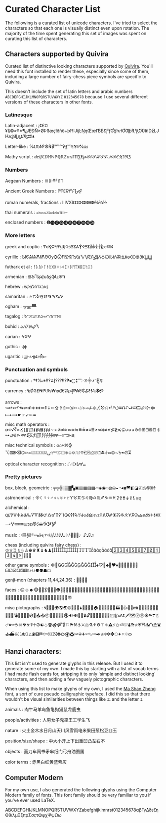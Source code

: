 # Curated Character List



The following is a curated list of unicode characters. 
I've tried to select the characters so that each one is visually distinct even upon rotation.
The majority of the time spent generating this set of images was spent on curating this list of characters.

## Characters supported by Quivira

Curated list of distinctive looking characters supported by [Quivira](http://www.quivira-font.com/index.php).
You'll need this font installed to render these, especially since some of them, including a large number of fairy-chess piece symbols are specific to Quivira.

This doesn't include the set of latin letters and arabic numbers 
`ABCDEFGHIJKLMNOPQRSTUVWXYZ` `012345678` 
because I use several different versions of these characters in other fonts.

### Latinesque

Latin-adjacent
: ¡¢£¤¥§©«®±¶¿ÆÐÑ×ØÞßæçîðñö÷þĦĲĳĿŊŋŒœſƁƂƐƑƒƓƔƕƗƠƢƥƦƪƫƱƲǁǂǃǅǇǶȡȢȴȵȶɁɮʬʭᴥ

Letter-like
: ℅℄℔№℗℞℟℠℡™℣℥℻⅊⅋⅌⅍⅏

Mathy script
: ⅆⅇⅈⅉℂⅅℍℕℙℚℝℤℼℽℾℿ⅀ℓ℘ℬℰℱℋℐℒℳℛℭℌℑℜℨ

### Numbers

Aegean Numbers
: 𐄡𐄨𐄷𐄸𐄺𐄽

Ancient Greek Numbers
: 𐅌𐅫𐅯𐅲𐅿𐆇𐆉

roman numerals, fractions
: ⅢⅤⅪↀↁↂↇↈ⅜↉⅐

thai numerals
: ๑๒๓๔๕๖๗๘๙๚๛

enclosed numbers
: ➑⓫⓬⓭⓮⓯⓰⓱⓲⓳⓴


### More letters

greek and coptic
: ͲͼϏϘϞϠϡϢϤϧϨϪⲀⲮⲴⲶⳢ⳥⳦⳧⳨⳩⳪ⳫⳭ

cyrillic
: ѢѤѦѨѪѬѲѸѺѼҒҔҖҦҨԄԆԘԠԬꙈꙊꙌꙒꙖꙚꙜꙞꙫꙬꙮꚄꚎꚖ

futhark et al
: ᚡᚣᚥᚧᚩᚬᚱᚸᚻᚼᛃᛄᛈᛓᛔᛗᛠᛤᛥᛨᛪᛯᛵ

armenian
: ՋՖ՞եթխձջֆև֍֏

hebrew 
: ׆ׇאבגדהלצקש

samaritan
: ࠀࠄࠅࠆࠈࠌࠎ࠴࠽

ogham
: ᚗᚘᚙ

tagalog
: ᜀᜁᜃᜄᜅᜆᜈᜎᜐ

buhid 
: ᝆᝇᝌᝎᝐ

carian 
: 𐋃𐋄𐋈

gothic
: 𐌸𐍆

ugaritic
: 𐎄𐎌𐎗𐎑𐎝𐎋



### Punctuation and symbols

punctuation
: †‡‰※‼‽⁂⁆⁇⁈⁉⁋⁌⁐⁑⁗⁙⁝⁞⸎⸙⸶⸽⸾⸿

currency
: ₠₡₢₤₦₧₨₩₪₫€₯₰₱₳₴₵₷₹₺₻💲💳

arrows
: ↝↫↭↶↹⇌⇏⇒⇔⇚⇞⇣⇦⇪⇮⇯⇰⇲⇿⍆⌰⌱⌮⍼⎆⎇⎋⎌⏎⭚⭯⭾⮉⮏⮐⮓⮔⮳⤭⥾⟴⟼⟿☛☞➶➳➠

misc math operators
: ∅∊√∛∝∡∫∬∭∮∯∰∱∲∳∻≁≇≉≋≍≎≒≝≟≠≡≣≥≪≬≭≰≶≹≼⊊⊌⊍⊎⊛⊜⊞⊟⊠⊡⊰⊶⊿⋐⋗⋘⋛⨊⨋⨌⨒⨓⨕⨖⨗⩎⩐⩴⩷⫎⫸⫹

misc technical symbols
: ⌀⌂⌖⌘⌚⌥⌨⌫⌬⌭⌯⌹⌺⌻⌼⍄⍌⍽⍾⎃⎄⎅⎈⎉⎊⎍⎎⎑⎗⎘⎙⎚⏍⏏⏚⏛⏣⏦⏧⏯⏰⏳

optical character recognition
: ⑀⑁⑄⑆⑇⑈⑉




### Pretty pictures

box, block, geometric 
: ╤╦╬░▒▓▚▣▥▦▨▩▱◈◉◌◍◎◒◔◕◙◚◧◪◰◷🞋🞖🞠

astronomical
: ☼☾☿♀♂♃♄♅♆♇♈♉♊♋♌♍♎♏♐♑♒♓⚳⚴⚵⚶⚷⚸⚺⚼

alchemical
: 🜀🜈🜉🜋🜎🜏🜐🜑🜒🜓🜚🜛🜝🜟🜡🜣🜤🜦🜧🜩🜪🜯🜰🜱🜲🜳🜴🜵🜶🜷🜸🜹🜼🜾🝀🝁🝂🝃🝄🝆🝉🝊🝋🝍🝏🝐🝖🝙🝚🝛🝜🝩🝭🝮🝰🝲🝳

music
: 𝄇𝄜𝄞𝄡𝄢𝄩𝄪𝄫𝄮𝄼𝄽𝄾𝄿𝅀𝅁𝅂𝅘𝅥𝅮𝅘𝅥𝅯𝅘𝅥𝅰𝅘𝅥𝅱𝆶𝆺𝅥𝅮𝆹𝅥𝅯🎵🎶🎼♩♪♫♬

chess (including quivira fairy chess)
: 
♔♕♖♗♘♙♚♛♜♝♞♟

other game symbols
: ♠♡♢♣♤♥♦♧⛀⛁⛂⛃🎯🎴⚀⚁⚂⚃⚄⚅⚆⚇⚈⚉☗☖

genji-mon (chapters 11,44,24,36)
: 

faces
: ☹☺☻🐵👀👂👃👄👅👽💀😀😁😂😆😇😈😉😋😌😍😎😏😐😑😒😓😔😕😖😗😘😚😜😟😠😤😧😨😩😬😭😯😱😳😴😵😷😸😹😺😻😼😽😾😿🙀🙅🙇🙈🙉🙊🙋🙌🙍🙎🙏〠

misc pictographs
: 🌀🌁🌂🌈🌍🌎🌏🌐🌙🌟🌠🌢🌲🌳🌴🌵🏠🏡🏢🏣🏥🏪🏬🏭🏮👍👤👥👪💋💓💔💕💖💗💘💙💚💛💣💤💥💧💩💿📞📤📥📦📧📨📩📯📶🔇🔉🔊🔎🔑🔒🔓🔘🔠🔡🔢🔣🔤🔥🖂🗚🕱🗡🗺〄〶☀☁☂☃☄☎☏☕☠☢☣☤☥☮☯♨⚢⚣⚤⚧⚐⚑⚒⚓⚔⚖⚗⚘⚙⚚⚛⚠⚡⛄⛅⛆⛇⛈⛤⛨⛩⛪⛫⛱⛲⛳⛴⛵⛶⛺⛻⛼⛽⛾⛿⚰⚱⚿⛞⛔⛮♼♽✂✇✈✉✎✑✒✯❄❉❖⭔⯌⯏⯐⭖




## Hanzi characters:

This list isn't used to generate glyphs in this release. But I used it to generate some of my own. 
I made this by starting with a list of vocab terms I had made flash cards for, 
stripping it to only 'simple and distinct looking' characters,
and then adding a few vaguely pictographic characters.

When using this list to make glyphs of my own, I used the [Ma Shan Zheng](https://fonts.google.com/specimen/Ma+Shan+Zheng#glyphs) font, 
a sort of cure pseudo calligraphic typeface. 
I did this so that there wouldn't be visual similarities between things like `工` and the letter `I`.


animals
: 肉牛马羊鸟鱼龟狗猫鼠龙鹿虫

people/activities
: 人男女子鬼巫王工学生飞

nature
: 火土金木水日月山天川风雪雨电米果田葱松豆韭玉

position/size/shape
: 中大小开上下出重凹凸左右不

objects
: 画刀车网书矛串纸门弓舟油图国

color terms
: 赤黑白红黄蓝紫灰


## Computer Modern

For my own use, I also generated the following glyphs using the Computer Modern family of fonts.
This font family should be very familiar to you if you've ever used LaTeX.

ABCDEFGHIJKLMNOPQRSTUVWXYZabefghijklmnrst012345678αβΓγΔδεζηΘθιλμΞξπρΣσςτΦφχΨψΩω


